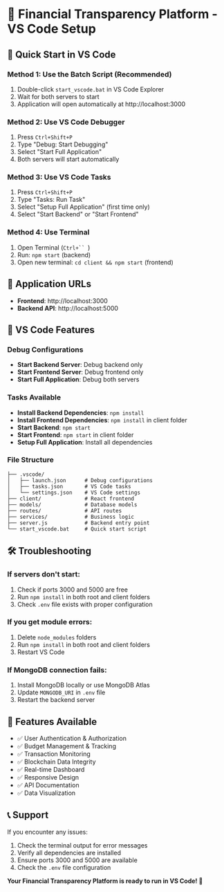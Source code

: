 # 🏦 Financial Transparency Platform - VS Code Setup

## 🚀 Quick Start in VS Code

### Method 1: Use the Batch Script (Recommended)
1. Double-click `start_vscode.bat` in VS Code Explorer
2. Wait for both servers to start
3. Application will open automatically at http://localhost:3000

### Method 2: Use VS Code Debugger
1. Press `Ctrl+Shift+P`
2. Type "Debug: Start Debugging"
3. Select "Start Full Application"
4. Both servers will start automatically

### Method 3: Use VS Code Tasks
1. Press `Ctrl+Shift+P`
2. Type "Tasks: Run Task"
3. Select "Setup Full Application" (first time only)
4. Select "Start Backend" or "Start Frontend"

### Method 4: Use Terminal
1. Open Terminal (`Ctrl+`` `)
2. Run: `npm start` (backend)
3. Open new terminal: `cd client && npm start` (frontend)

## 📱 Application URLs
- **Frontend**: http://localhost:3000
- **Backend API**: http://localhost:5000

## 🔧 VS Code Features

### Debug Configurations
- **Start Backend Server**: Debug backend only
- **Start Frontend Server**: Debug frontend only  
- **Start Full Application**: Debug both servers

### Tasks Available
- **Install Backend Dependencies**: `npm install`
- **Install Frontend Dependencies**: `npm install` in client folder
- **Start Backend**: `npm start`
- **Start Frontend**: `npm start` in client folder
- **Setup Full Application**: Install all dependencies

### File Structure
```
├── .vscode/
│   ├── launch.json      # Debug configurations
│   ├── tasks.json       # VS Code tasks
│   └── settings.json    # VS Code settings
├── client/              # React frontend
├── models/              # Database models
├── routes/              # API routes
├── services/            # Business logic
├── server.js            # Backend entry point
└── start_vscode.bat     # Quick start script
```

## 🛠️ Troubleshooting

### If servers don't start:
1. Check if ports 3000 and 5000 are free
2. Run `npm install` in both root and client folders
3. Check `.env` file exists with proper configuration

### If you get module errors:
1. Delete `node_modules` folders
2. Run `npm install` in both root and client folders
3. Restart VS Code

### If MongoDB connection fails:
1. Install MongoDB locally or use MongoDB Atlas
2. Update `MONGODB_URI` in `.env` file
3. Restart the backend server

## 🎯 Features Available
- ✅ User Authentication & Authorization
- ✅ Budget Management & Tracking
- ✅ Transaction Monitoring
- ✅ Blockchain Data Integrity
- ✅ Real-time Dashboard
- ✅ Responsive Design
- ✅ API Documentation
- ✅ Data Visualization

## 📞 Support
If you encounter any issues:
1. Check the terminal output for error messages
2. Verify all dependencies are installed
3. Ensure ports 3000 and 5000 are available
4. Check the `.env` file configuration

**Your Financial Transparency Platform is ready to run in VS Code! 🎉**
